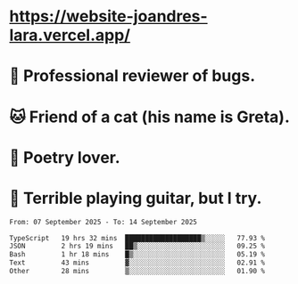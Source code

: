 # https://website-joandres-lara.vercel.app/
# 🐛 Professional reviewer of bugs.
# 🐱 Friend of a cat (his name is Greta).
# 📜 Poetry lover.
# 🎸 Terrible playing guitar, but I try.

<!--START_SECTION:waka-->

```txt
From: 07 September 2025 - To: 14 September 2025

TypeScript   19 hrs 32 mins  ███████████████████▒░░░░░   77.93 %
JSON         2 hrs 19 mins   ██▒░░░░░░░░░░░░░░░░░░░░░░   09.25 %
Bash         1 hr 18 mins    █▒░░░░░░░░░░░░░░░░░░░░░░░   05.19 %
Text         43 mins         ▓░░░░░░░░░░░░░░░░░░░░░░░░   02.91 %
Other        28 mins         ▒░░░░░░░░░░░░░░░░░░░░░░░░   01.90 %
```

<!--END_SECTION:waka-->
